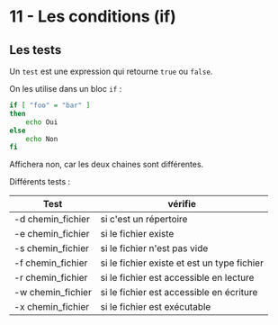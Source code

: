 # 11 - Les conditions (if)

## Les tests

Un `test` est une expression qui retourne `true` ou `false`.

On les utilise dans un bloc `if` :

```bash
if [ "foo" = "bar" ]
then
    echo Oui
else
    echo Non
fi
```

Affichera non, car les deux chaines sont différentes.

Différents tests :

| Test | vérifie |
| --- | --- |
| -d chemin_fichier | si c'est un répertoire |
| -e chemin_fichier | si le fichier existe |
| -s chemin_fichier | si le fichier n'est pas vide |
| -f chemin_fichier | si le fichier existe et est un type fichier |
| -r chemin_fichier | si le fichier est accessible en lecture |
| -w chemin_fichier | si le fichier est accessible en écriture |
| -x chemin_fichier | si le fichier est exécutable |

